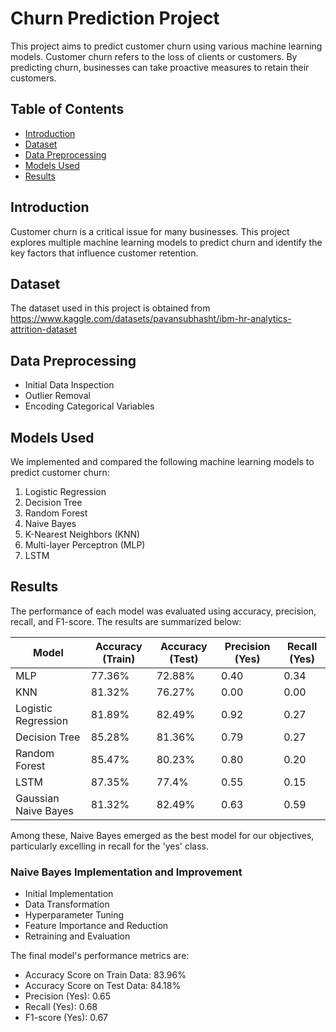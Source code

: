 # Churn Prediction Project

This project aims to predict customer churn using various machine learning models. Customer churn refers to the loss of clients or customers. By predicting churn, businesses can take proactive measures to retain their customers.

## Table of Contents
- [Introduction](#introduction)
- [Dataset](#dataset)
- [Data Preprocessing](#data-preprocessing)
- [Models Used](#models-used)
- [Results](#results)


## Introduction
Customer churn is a critical issue for many businesses. This project explores multiple machine learning models to predict churn and identify the key factors that influence customer retention.

## Dataset
The dataset used in this project is obtained from https://www.kaggle.com/datasets/pavansubhasht/ibm-hr-analytics-attrition-dataset 

## Data Preprocessing
- Initial Data Inspection
- Outlier Removal
- Encoding Categorical Variables

## Models Used
We implemented and compared the following machine learning models to predict customer churn:
1. Logistic Regression
2. Decision Tree
3. Random Forest
4. Naive Bayes
5. K-Nearest Neighbors (KNN)
6. Multi-layer Perceptron (MLP)
7. LSTM

## Results
The performance of each model was evaluated using accuracy, precision, recall, and F1-score. The results are summarized below:

| Model                | Accuracy (Train) | Accuracy (Test) | Precision (Yes) | Recall (Yes) |
|----------------------|------------------|-----------------|-----------------|--------------|
| MLP                  | 77.36%           | 72.88%          | 0.40            | 0.34         |
| KNN                  | 81.32%           | 76.27%          | 0.00            | 0.00         |
| Logistic Regression  | 81.89%           | 82.49%          | 0.92            | 0.27         |
| Decision Tree        | 85.28%           | 81.36%          | 0.79            | 0.27         |
| Random Forest        | 85.47%           | 80.23%          | 0.80            | 0.20         |
| LSTM                 | 87.35%           | 77.4%           | 0.55            | 0.15         |
| Gaussian Naive Bayes | 81.32%           | 82.49%          | 0.63            | 0.59         |

Among these, Naive Bayes emerged as the best model for our objectives, particularly excelling in recall for the 'yes' class.

### Naive Bayes Implementation and Improvement
- Initial Implementation
- Data Transformation
- Hyperparameter Tuning
- Feature Importance and Reduction
- Retraining and Evaluation

The final model's performance metrics are:
- Accuracy Score on Train Data: 83.96%
- Accuracy Score on Test Data: 84.18%
- Precision (Yes): 0.65
- Recall (Yes): 0.68
- F1-score (Yes): 0.67

